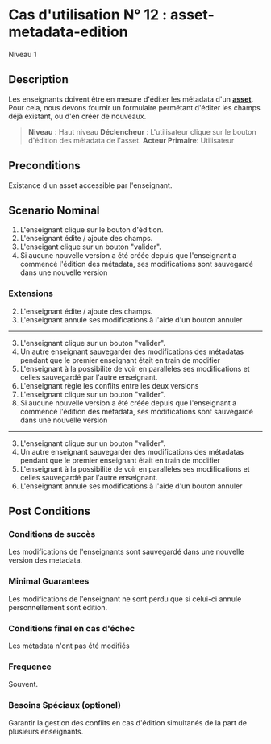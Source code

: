 
# Cas d'utilisation N° 12 :  asset-metadata-edition

Niveau 1

## Description

Les enseignants doivent être en mesure d'éditer les métadata d'un **[asset](https://github.com/PremierLangage/plconception/blob/master/conception/concept/assets.md)**. Pour cela, nous devons fournir un formulaire permétant d'éditer les champs déjà existant, ou d'en créer de nouveaux.


> **Niveau** : Haut niveau
> **Déclencheur** : L'utilisateur clique sur le bouton d'édition des métadata de l'asset. 
> **Acteur Primaire**: Utilisateur    
 
 
## Preconditions

Existance d'un asset accessible par l'enseignant.


## Scenario Nominal

1.	L'enseignant clique sur le bouton d'édition. 
2.	L'enseignant édite / ajoute des champs.
3.	L'enseigant clique sur un bouton "valider".
4.	Si aucune nouvelle version a été créée depuis que l'enseignant a commencé l'édition des métadata, ses modifications sont sauvegardé dans une nouvelle version

### Extensions
2.	L'enseignant édite / ajoute des champs.
3. L'enseignant annule ses modifications à l'aide d'un bouton annuler

___

3.	L'enseignant clique sur un bouton "valider".
4. Un autre enseignant sauvegarder des modifications des métadatas pendant que le premier enseignant était en train de modifier
5. L'enseignant à la possibilité de voir en parallèles ses modifications et celles sauvegardé par l'autre enseignant.
6. L'enseignant règle les conflits entre les deux versions
7.	L'enseignant clique sur un bouton "valider".
8.	Si aucune nouvelle version a été créée depuis que l'enseignant a commencé l'édition des métadata, ses modifications sont sauvegardé dans une nouvelle version

___

3.	L'enseignant clique sur un bouton "valider".
4. Un autre enseignant sauvegarder des modifications des métadatas pendant que le premier enseignant était en train de modifier
5. L'enseignant à la possibilité de voir en parallèles ses modifications et celles sauvegardé par l'autre enseignant.
6. L'enseignant annule ses modifications à l'aide d'un bouton annuler


## Post Conditions
### Conditions de succès 
Les modifications de l'enseignants sont sauvegardé dans une nouvelle version des metadata.

### Minimal Guarantees
Les modifications de l'enseignant ne sont perdu que si celui-ci annule personnellement sont édition.

### Conditions final en cas d'échec
Les métadata n'ont pas été modifiés

### Frequence
Souvent.

### Besoins Spéciaux (optionel)  
Garantir la gestion des conflits en cas d'édition simultanés de la part de plusieurs enseignants.
